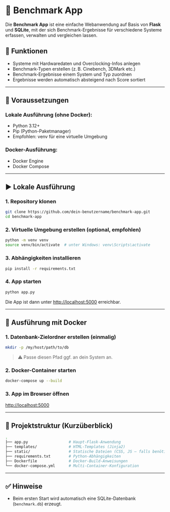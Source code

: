 # 🧪 Benchmark App

Die **Benchmark App** ist eine einfache Webanwendung auf Basis von **Flask** und **SQLite**, mit der sich Benchmark-Ergebnisse für verschiedene Systeme erfassen, verwalten und vergleichen lassen.

## 🔧 Funktionen

- Systeme mit Hardwaredaten und Overclocking-Infos anlegen
- Benchmark-Typen erstellen (z. B. Cinebench, 3DMark etc.)
- Benchmark-Ergebnisse einem System und Typ zuordnen
- Ergebnisse werden automatisch absteigend nach Score sortiert

---

## 🧩 Voraussetzungen

### Lokale Ausführung (ohne Docker):

- Python 3.12+
- Pip (Python-Paketmanager)
- Empfohlen: venv für eine virtuelle Umgebung

### Docker-Ausführung:

- Docker Engine
- Docker Compose

---

## ▶️ Lokale Ausführung

### 1. Repository klonen

```bash
git clone https://github.com/dein-benutzername/benchmark-app.git
cd benchmark-app
```

### 2. Virtuelle Umgebung erstellen (optional, empfohlen)

```bash
python -m venv venv
source venv/bin/activate  # unter Windows: venv\Scripts\activate
```

### 3. Abhängigkeiten installieren

```bash
pip install -r requirements.txt
```

### 4. App starten

```bash
python app.py
```

Die App ist dann unter [http://localhost:5000](http://localhost:5000) erreichbar.

---

## 🐳 Ausführung mit Docker

### 1. Datenbank-Zielordner erstellen (einmalig)

```bash
mkdir -p /my/host/path/to/db
```

> ⚠ Passe diesen Pfad ggf. an dein System an.

### 2. Docker-Container starten

```bash
docker-compose up --build
```

### 3. App im Browser öffnen

[http://localhost:5000](http://localhost:5000)

---

## 📁 Projektstruktur (Kurzüberblick)

```bash
.
├── app.py                  # Haupt-Flask-Anwendung
├── templates/              # HTML-Templates (Jinja2)
├── static/                 # Statische Dateien (CSS, JS – falls benötigt)
├── requirements.txt        # Python-Abhängigkeiten
├── Dockerfile              # Docker-Build-Anweisungen
└── docker-compose.yml      # Multi-Container-Konfiguration
```

---

## ✅ Hinweise

- Beim ersten Start wird automatisch eine SQLite-Datenbank (`benchmark.db`) erzeugt.
